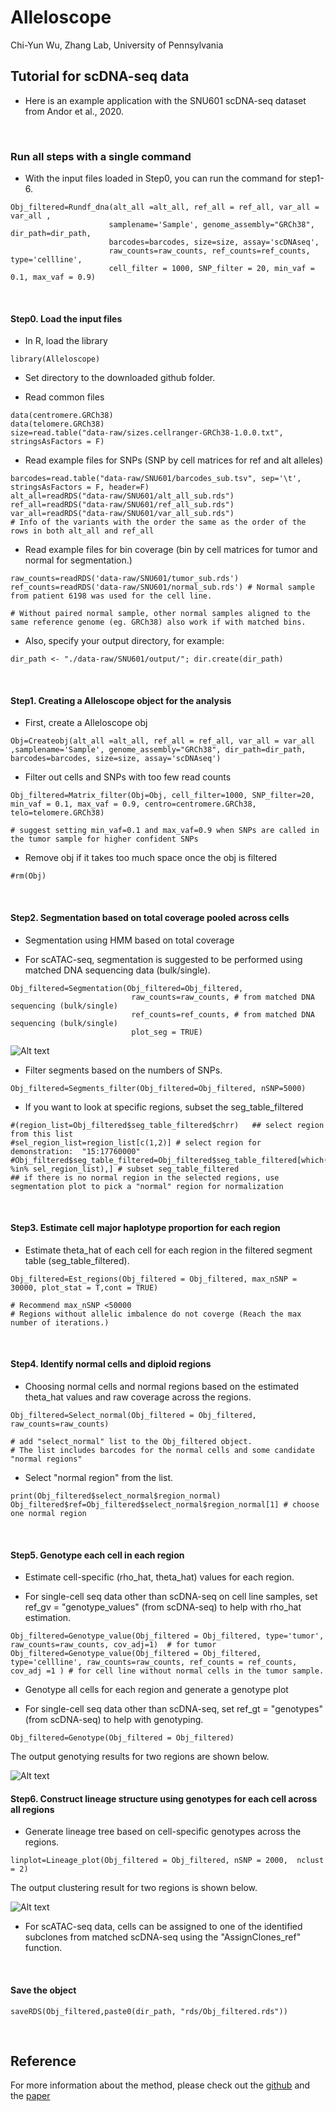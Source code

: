 Alleloscope 
================
Chi-Yun Wu, Zhang Lab, University of Pennsylvania

## Tutorial for scDNA-seq data
* Here is an example application with the SNU601 scDNA-seq dataset from Andor et al., 2020. 
<br/>

### Run all steps with a single command
* With the input files loaded in Step0, you can run the command for step1-6. 
```
Obj_filtered=Rundf_dna(alt_all =alt_all, ref_all = ref_all, var_all = var_all ,
                      samplename='Sample', genome_assembly="GRCh38", dir_path=dir_path, 
                      barcodes=barcodes, size=size, assay='scDNAseq',
                      raw_counts=raw_counts, ref_counts=ref_counts, type='cellline',
                      cell_filter = 1000, SNP_filter = 20, min_vaf = 0.1, max_vaf = 0.9)
```
<br/>

#### Step0. Load the input files

* In R, load the library
```
library(Alleloscope)
```

* Set directory to the downloaded github folder.


* Read common files
```
data(centromere.GRCh38)
data(telomere.GRCh38)
size=read.table("data-raw/sizes.cellranger-GRCh38-1.0.0.txt", stringsAsFactors = F)
```

* Read example files for SNPs (SNP by cell matrices for ref and alt alleles)
```
barcodes=read.table("data-raw/SNU601/barcodes_sub.tsv", sep='\t', stringsAsFactors = F, header=F)
alt_all=readRDS("data-raw/SNU601/alt_all_sub.rds")
ref_all=readRDS("data-raw/SNU601/ref_all_sub.rds")
var_all=readRDS("data-raw/SNU601/var_all_sub.rds") 
# Info of the variants with the order the same as the order of the rows in both alt_all and ref_all
```

* Read example files for bin coverage (bin by cell matrices for tumor and normal for segmentation.)
```
raw_counts=readRDS('data-raw/SNU601/tumor_sub.rds')
ref_counts=readRDS('data-raw/SNU601/normal_sub.rds') # Normal sample from patient 6198 was used for the cell line.

# Without paired normal sample, other normal samples aligned to the same reference genome (eg. GRCh38) also work if with matched bins.
```

* Also, specify your output directory, for example:
```
dir_path <- "./data-raw/SNU601/output/"; dir.create(dir_path)
```
<br/>

#### Step1. Creating a Alleloscope object for the analysis

* First, create a Alleloscope obj
```
Obj=Createobj(alt_all =alt_all, ref_all = ref_all, var_all = var_all ,samplename='Sample', genome_assembly="GRCh38", dir_path=dir_path, barcodes=barcodes, size=size, assay='scDNAseq')
```

* Filter out cells and SNPs with too few read counts
```
Obj_filtered=Matrix_filter(Obj=Obj, cell_filter=1000, SNP_filter=20, min_vaf = 0.1, max_vaf = 0.9, centro=centromere.GRCh38, telo=telomere.GRCh38) 

# suggest setting min_vaf=0.1 and max_vaf=0.9 when SNPs are called in the tumor sample for higher confident SNPs
```

* Remove obj if it takes too much space once the obj is filtered
```
#rm(Obj)
```
<br/>

#### Step2. Segmentation based on total coverage pooled across cells

* Segmentation using HMM based on total coverage

* For scATAC-seq, segmentation is suggested to be performed using matched DNA sequencing data (bulk/single).
```
Obj_filtered=Segmentation(Obj_filtered=Obj_filtered, 
                           raw_counts=raw_counts, # from matched DNA sequencing (bulk/single)
                           ref_counts=ref_counts, # from matched DNA sequencing (bulk/single)
                           plot_seg = TRUE)
```


![Alt text](../../inst/plots/segmentation.png?raw=true "SNU601 segmentation")

* Filter segments based on the numbers of SNPs.
```
Obj_filtered=Segments_filter(Obj_filtered=Obj_filtered, nSNP=5000)
```

* If you want to look at specific regions, subset the seg_table_filtered
```
#(region_list=Obj_filtered$seg_table_filtered$chrr)   ## select region from this list
#sel_region_list=region_list[c(1,2)] # select region for demonstration:  "15:17760000"
#Obj_filtered$seg_table_filtered=Obj_filtered$seg_table_filtered[which(Obj_filtered$seg_table_filtered$chrr %in% sel_region_list),] # subset seg_table_filtered
## if there is no normal region in the selected regions, use segmentation plot to pick a "normal" region for normalization
```
<br/>

#### Step3. Estimate cell major haplotype proportion for each region

* Estimate theta_hat of each cell for each region in the filtered segment table (seg_table_filtered).
```
Obj_filtered=Est_regions(Obj_filtered = Obj_filtered, max_nSNP = 30000, plot_stat = T,cont = TRUE)

# Recommend max_nSNP <50000
# Regions without allelic imbalence do not coverge (Reach the max number of iterations.)
```
<br/>

#### Step4. Identify normal cells and diploid regions

* Choosing normal cells and normal regions based on the estimated theta_hat values and raw coverage across the regions.
```
Obj_filtered=Select_normal(Obj_filtered = Obj_filtered, raw_counts=raw_counts)

# add "select_normal" list to the Obj_filtered object. 
# The list includes barcodes for the normal cells and some candidate "normal regions"
```

* Select "normal region" from the list.
```
print(Obj_filtered$select_normal$region_normal)
Obj_filtered$ref=Obj_filtered$select_normal$region_normal[1] # choose one normal region
```
<br/>

#### Step5. Genotype each cell in each region

* Estimate cell-specific (rho_hat, theta_hat) values for each region.

* For single-cell seq data other than scDNA-seq on cell line samples, set ref_gv = "genotype_values" (from scDNA-seq) to help with rho_hat estimation.
```
Obj_filtered=Genotype_value(Obj_filtered = Obj_filtered, type='tumor', raw_counts=raw_counts, cov_adj=1)  # for tumor
Obj_filtered=Genotype_value(Obj_filtered = Obj_filtered, type='cellline', raw_counts=raw_counts, ref_counts = ref_counts, cov_adj =1 ) # for cell line without normal cells in the tumor sample.
```

* Genotype all cells for each region and generate a genotype plot

* For single-cell seq data other than scDNA-seq, set ref_gt = "genotypes" (from scDNA-seq) to help with genotyping.
```
Obj_filtered=Genotype(Obj_filtered = Obj_filtered)
```
The output genotying results for two regions are shown below.

![Alt text](../../inst/plots/genotype.png?raw=true "SNU601 genotypes")
<br/>

#### Step6. Construct lineage structure using genotypes for each cell across all regions

* Generate lineage tree based on cell-specific genotypes across the regions.
```
linplot=Lineage_plot(Obj_filtered = Obj_filtered, nSNP = 2000,  nclust = 2)
```
The output clustering result for two regions is shown below.

![Alt text](../../inst/plots/lineage.png?raw=true "SNU601 lineage")

* For scATAC-seq data, cells can be assigned to one of the identified subclones from matched scDNA-seq using the "AssignClones_ref" function.
<br/>

#### Save the object
```
saveRDS(Obj_filtered,paste0(dir_path, "rds/Obj_filtered.rds"))
```
<br/>

## Reference
For more information about the method, please check out the [github](https://github.com/seasoncloud/Alleloscope) and the [paper](https://doi.org/10.1101/2020.10.23.349407)



